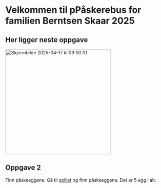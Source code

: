 # Velkommen til pPåskerebus for familien Berntsen Skaar 2025

## Her ligger neste oppgave

<img width="328" alt="Skjermbilde 2025-04-17 kl  09 00 01" src="https://github.com/user-attachments/assets/34a6b202-fa2c-4a05-86a5-7baa1615fb8b" />

## Oppgave 2

Finn påskeeggene. Gå til [spillet](./spill/index.html) og finn påskeeggene. Det er 5 egg i alt. 
